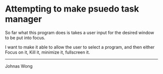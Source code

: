 # Attempting to make psuedo task manager

So far what this program does is takes a user input for the desired window to be put into focus.

I want to make it able to allow the user to select a program, and then either Focus on it, Kill it, minimize it, fullscreen it.

---

Johnas Wong